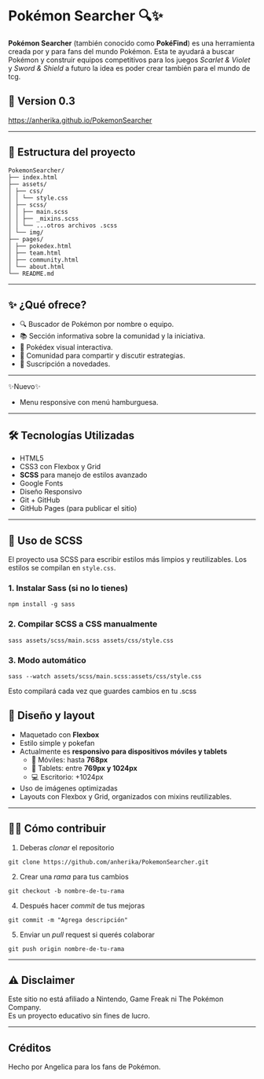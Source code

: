 # Pokémon Searcher 🔍✨
**Pokémon Searcher** (también conocido como **PokéFind**) es una herramienta creada por y para fans del mundo Pokémon. Esta te ayudará a buscar Pokémon y construir equipos competitivos para los juegos *Scarlet & Violet* y *Sword & Shield* a futuro la idea es poder crear también para el mundo de tcg.

## 🚀 Version 0.3
https://anherika.github.io/PokemonSearcher

---

## 📂 Estructura del proyecto

```
PokemonSearcher/ 
├── index.html 
├── assets/ 
│ ├── css/ 
│ │ └── style.css 
│ ├── scss/ 
│ │ ├── main.scss 
│ │ ├── _mixins.scss 
│ │ └── ...otros archivos .scss 
│ └── img/ 
├── pages/ 
│ ├── pokedex.html 
│ ├── team.html 
│ ├── community.html 
│ └── about.html 
└── README.md
```
---

## ✨ ¿Qué ofrece?

- 🔍 Buscador de Pokémon por nombre o equipo.
- 📚 Sección informativa sobre la comunidad y la iniciativa.
- 🧬 Pokédex visual interactiva.
- 💬 Comunidad para compartir y discutir estrategias.
- 📩 Suscripción a novedades.

---
✨Nuevo✨
- Menu responsive con menú hamburguesa.
---

## 🛠 Tecnologías Utilizadas

- HTML5
- CSS3 con Flexbox y Grid
- **SCSS** para manejo de estilos avanzado
- Google Fonts
- Diseño Responsivo
- Git + GitHub
- GitHub Pages (para publicar el sitio)

---

## 🎨 Uso de SCSS

El proyecto usa SCSS para escribir estilos más limpios y reutilizables. Los estilos se compilan en `style.css`.

### 1. Instalar Sass (si no lo tienes)

```
npm install -g sass 
```

### 2. Compilar SCSS a CSS manualmente
 ``` 
sass assets/scss/main.scss assets/css/style.css 
```


### 3. Modo automático
```
sass --watch assets/scss/main.scss:assets/css/style.css
```
Esto compilará cada vez que guardes cambios en tu .scss



## 📐 Diseño y layout

- Maquetado con **Flexbox**  
- Estilo simple y pokefan 
- Actualmente es **responsivo para dispositivos móviles y tablets**  
  - 📱 Móviles: hasta **768px**
  - 📱 Tablets: entre **769px y 1024px**
  - 💻 Escritorio: +1024px
- Uso de imágenes optimizadas
- Layouts con Flexbox y Grid, organizados con mixins reutilizables.

---

## 👨‍💻 Cómo contribuir

1. Deberas *clonar* el repositorio  

``` 
git clone https://github.com/anherika/PokemonSearcher.git 
```

2. Crear una *rama* para tus cambios
    
``` 
git checkout -b nombre-de-tu-rama 
```

4. Después hacer *commit* de tus mejoras  
``` 
git commit -m "Agrega descripción" 
```

5. Enviar un *pull* request si querés colaborar
``` 
git push origin nombre-de-tu-rama 
```

---

## ⚠️ Disclaimer

Este sitio no está afiliado a Nintendo, Game Freak ni The Pokémon Company.  
Es un proyecto educativo sin fines de lucro.

---

## Créditos

Hecho por Angelica para los fans de Pokémon.
